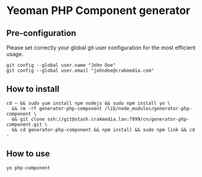 
# Yeoman PHP Component generator

## Pre-configuration

Please set correctly your global git user configuration for the most efficient usage.

    git config --global user.name "John Doe"
    git config --global user.email "johndoe@crakmedia.com"

## How to install

    cd ~ && sudo yum install npm nodejs && sudo npm install yo \
      && rm -rf generator-php-component /lib/node_modules/generator-php-component \
      && git clone ssh://git@stash.crakmedia.lan:7999/cn/generator-php-component.git \
      && cd generator-php-component && npm install && sudo npm link && cd -

## How to use

    yo php-component

